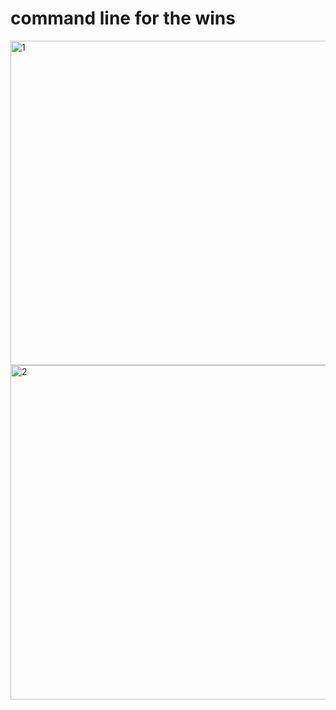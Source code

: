 # command line for the wins
<img width="519" alt="1" src="https://user-images.githubusercontent.com/99495858/177332942-e150ffcd-5936-4a28-8fa0-875c91c8280e.PNG">
<img width="535" alt="2" src="https://user-images.githubusercontent.com/99495858/177333523-b74e8c4e-18a6-4570-82de-2531b39599ad.PNG">
